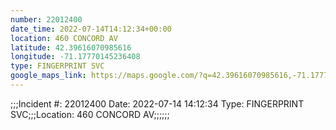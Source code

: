 ```yaml
---
number: 22012400
date_time: 2022-07-14T14:12:34+00:00
location: 460 CONCORD AV
latitude: 42.39616070985616
longitude: -71.17770145236408
type: FINGERPRINT SVC
google_maps_link: https://maps.google.com/?q=42.39616070985616,-71.17770145236408
---
```


;;;Incident #: 22012400  Date: 2022-07-14 14:12:34   Type: FINGERPRINT SVC;;;Location: 460 CONCORD AV;;;;;;
